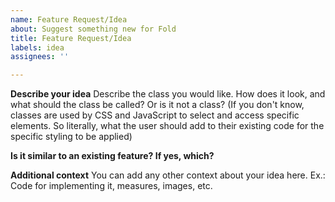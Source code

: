 ```yaml
---
name: Feature Request/Idea
about: Suggest something new for Fold
title: Feature Request/Idea
labels: idea
assignees: ''

---
```


**Describe your idea**
Describe the class you would like. How does it look, and what should the class be called? Or is it not a class? (If you don't know, classes are used by CSS and JavaScript to select and access specific elements. So literally, what the user should add to their existing code for the specific styling to be applied)

**Is it similar to an existing feature? If yes, which?**

**Additional context**
You can add any other context about your idea here. Ex.: Code for implementing it, measures, images, etc.
